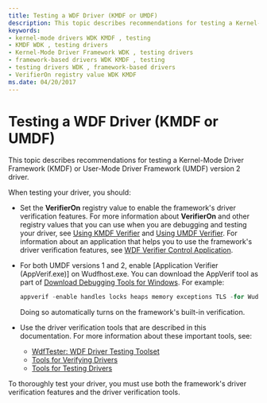 ```yaml
---
title: Testing a WDF Driver (KMDF or UMDF)
description: This topic describes recommendations for testing a Kernel-Mode Driver Framework (KMDF) or User-Mode Driver Framework (UMDF) version 2 driver.
keywords:
- kernel-mode drivers WDK KMDF , testing
- KMDF WDK , testing drivers
- Kernel-Mode Driver Framework WDK , testing drivers
- framework-based drivers WDK KMDF , testing
- testing drivers WDK , framework-based drivers
- VerifierOn registry value WDK KMDF
ms.date: 04/20/2017
---
```


# Testing a WDF Driver (KMDF or UMDF)


This topic describes recommendations for testing a Kernel-Mode Driver Framework (KMDF) or User-Mode Driver Framework (UMDF) version 2 driver.

When testing your driver, you should:

-   Set the **VerifierOn** registry value to enable the framework's driver verification features. For more information about **VerifierOn** and other registry values that you can use when you are debugging and testing your driver, see [Using KMDF Verifier](using-kmdf-verifier.md) and [Using UMDF Verifier](using-umdf-verifier.md). For information about an application that helps you to use the framework's driver verification features, see [WDF Verifier Control Application](../devtest/wdf-verifier-control-application.md).

-   For both UMDF versions 1 and 2, enable [Application Verifier (AppVerif.exe)] on Wudfhost.exe. You can download the AppVerif tool as part of [Download Debugging Tools for Windows](../debugger/debugger-download-tools.md).  For example:
    ```cpp
    appverif -enable handles locks heaps memory exceptions TLS -for WudfHost.exe
    ```

    Doing so automatically turns on the framework's built-in verification.
-   Use the driver verification tools that are described in this documentation. For more information about these important tools, see:
    -   [WdfTester: WDF Driver Testing Toolset](../devtest/wdftester--wdf-driver-testing-toolset.md)
    -   [Tools for Verifying Drivers](../devtest/tools-for-verifying-drivers.md)
    -   [Tools for Testing Drivers](../devtest/tools-for-testing-drivers.md)

To thoroughly test your driver, you must use both the framework's driver verification features and the driver verification tools. 
